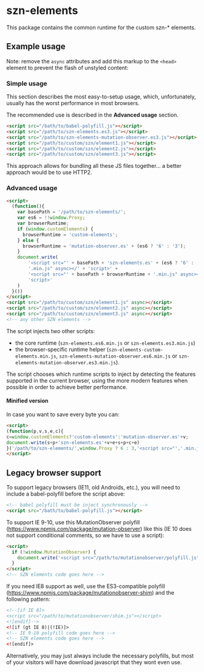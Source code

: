 # szn-elements

This package contains the common runtime for the custom szn-* elements.

## Example usage

Note: remove the `async` attributes and add this markup to the
`<head>` element to prevent the flash of unstyled content:

### Simple usage

This section describes the most easy-to-setup usage, which, unfortunately,
usually has the worst performance in most browsers.

The recommended use is described in the **Advanced usage** section.

```html
<script src="/bath/to/babel-polyfill.js"></script>
<script src="/path/to/szn-elements.es3.js"></script>
<script src="/path/to/szn-elements-mutation-observer.es3.js"></script>
<script src="/path/to/custom/szn/element1.js"></script>
<script src="/path/to/custom/szn/element2.js"></script>
<script src="/path/to/custom/szn/element3.js"></script>
```

This approach allows for bundling all these JS files together... a better
approach would be to use HTTP2.

### Advanced usage

```html
<script>
  (function(){
    var basePath = '/path/to/szn-elements/';
    var es6 = !!window.Proxy;
    var browserRuntime;
    if (window.customElements) {
      browserRuntime = 'custom-elements';
    } else {
      browserRuntime = 'mutation-observer.es' + (es6 ? '6' : '3');
    }
    document.write(
        '<script src="' + basePath + 'szn-elements.es' + (es6 ? '6' : '3') +
        '.min.js" async></' + 'script>' +
        '<script src="' + basePath + browserRuntime + '.min.js" async></' +
        'script>'
    )
  }())
</script>
<script src="/path/to/custom/szn/element1.js" async></script>
<script src="/path/to/custom/szn/element2.js" async></script>
<script src="/path/to/custom/szn/element3.js" async></script>
<!-- any other SZN elements -->
```

The script injects two other scripts:
* the core runtime (`szn-elements.es6.min.js` or `szn-elements.es3.min.js`)
* the browser-specific runtime helper (`szn-elements-custom-elements.min.js`,
  `szn-elements-mutation-observer.es6.min.js` or
  `szn-elements-mutation-observer.es3.min.js`).

The script chooses which runtime scripts to inject by detecting the features
supported in the current browser, using the more modern features when possible
in order to achieve better performance.

#### Minified version

In case you want to save every byte you can:

```html
<script>
(function(p,v,s,e,c){
c=window.customElements?'custom-elements':'mutation-observer.es'+v;
document.write(s+p+'szn-elements.es'+v+e+s+p+c+e)
}('/path/to/szn-elements/',window.Proxy ? 6 : 3,'<script src="','.min.js" async></' + 'script>'))
</script>
```

## Legacy browser support

To support legacy browsers (IE11, old Androids, etc.), you will need to include
a babel-polyfill before the script above:

```html
<!-- babel polyfill must be inject synchronously -->
<script src="/bath/to/babel-polyfill.js"></script>
```

To support IE 9-10, use this MutationObserver polyfill
(https://www.npmjs.com/package/mutation-observer) like this (IE 10 does not
support conditional comments, so we have to use a script):

```html
<script>
  if (!window.MutationObserver) {
    document.write('<script src="/path/to/mutationobserver/polyfill.js"></' + 'script>')
  }
</script>
<!-- SZN elements code goes here -->
```

If you need IE8 support as well, use the ES3-compatible polyfill
(https://www.npmjs.com/package/mutationobserver-shim) and the following
pattern:

```html
<!--[if IE 8]>
<script src="/path/to/mutationobserver/shim.js"></script>
<![endif]-->
<![if (gt IE 8)|(!IE)]>
<!-- IE 9-10 polyfill code goes here -->
<!-- SZN elements code goes here -->
<![endif]>
```

Alternatively, you may just always include the necessary polyfills, but most
of your visitors will have download javascript that they wont even use.
